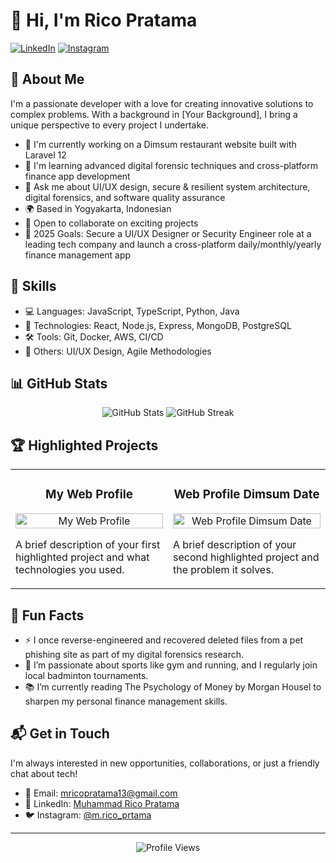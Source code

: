 # 👋 Hi, I'm Rico Pratama

[![LinkedIn](https://img.shields.io/badge/LinkedIn-0077B5?style=for-the-badge&logo=linkedin&logoColor=white)](https://www.linkedin.com/in/muhammad-rico-pratama-91b927246/)
[![Instagram](https://img.shields.io/badge/Instagram-1DA1F2?style=for-the-badge&logo=instagram&logoColor=white)](https://www.instagram.com/m.rico_pratma)

## 💫 About Me

I'm a passionate developer with a love for creating innovative solutions to complex problems. With a background in [Your Background], I bring a unique perspective to every project I undertake.

- 🔭 I'm currently working on a Dimsum restaurant website built with Laravel 12
- 🌱 I'm learning advanced digital forensic techniques and cross-platform finance app development
- 💬 Ask me about UI/UX design, secure & resilient system architecture, digital forensics, and software quality assurance
- 🌍 Based in Yogyakarta, Indonesian
- 💼 Open to collaborate on exciting projects
- 🎯 2025 Goals: Secure a UI/UX Designer or Security Engineer role at a leading tech company and launch a cross-platform daily/monthly/yearly finance management app

## 🚀 Skills

- 💻 Languages: JavaScript, TypeScript, Python, Java
- 🔧 Technologies: React, Node.js, Express, MongoDB, PostgreSQL
- 🛠️ Tools: Git, Docker, AWS, CI/CD
- 🎨 Others: UI/UX Design, Agile Methodologies

## 📊 GitHub Stats

<p align="center">
  <img src="https://github-readme-stats.vercel.app/api?username=mricopratama&show_icons=true&theme=tokyonight" alt="GitHub Stats" />
  <img src="https://github-readme-streak-stats.herokuapp.com/?user=mricopratama&theme=tokyonight" alt="GitHub Streak" />
</p>

## 🏆 Highlighted Projects

<table>
  <tr>
    <td width="50%">
      <h3 align="center">My Web Profile</h3>
      <p align="center">
        <a href="https://github.com/mricopratama/MyWebProfile" target="_blank">
          <img src="https://pin.it/1mQxAdXiD" width="100%" alt="My Web Profile"/>
        </a>
      </p>
      <p>A brief description of your first highlighted project and what technologies you used.</p>
    </td>
    <td width="50%">
      <h3 align="center">Web Profile Dimsum Date</h3>
      <p align="center">
        <a href="https://github.com/padiw123/Web-Profile-Dimsum-Date" target="_blank">
          <img src="https://images.app.goo.gl/3sNcx8eraYPRYmJ26" width="100%" alt="Web Profile Dimsum Date"/>
        </a>
      </p>
      <p>A brief description of your second highlighted project and the problem it solves.</p>
    </td>
  </tr>
</table>

## 🌟 Fun Facts

- ⚡ I once reverse-engineered and recovered deleted files from a pet phishing site as part of my digital forensics research.
- 🎾 I’m passionate about sports like gym and running, and I regularly join local badminton tournaments.
- 📚 I’m currently reading The Psychology of Money by Morgan Housel to sharpen my personal finance management skills.

## 📬 Get in Touch

I'm always interested in new opportunities, collaborations, or just a friendly chat about tech!

- 📧 Email: mricopratama13@gmail.com
- 💼 LinkedIn: [Muhammad Rico Pratama](https://www.linkedin.com/in/muhammad-rico-pratama-91b927246)
- 🐦 Instagram: [@m.rico_prtama](https://www.instagram.com/m.rico_pratma)

---

<p align="center">
  <img src="https://komarev.com/ghpvc/?username=mricopratama&color=blueviolet&style=flat-square&label=Profile+Views" alt="Profile Views" />
</p>

<!-- Replace the placeholders within brackets with your actual information -->

